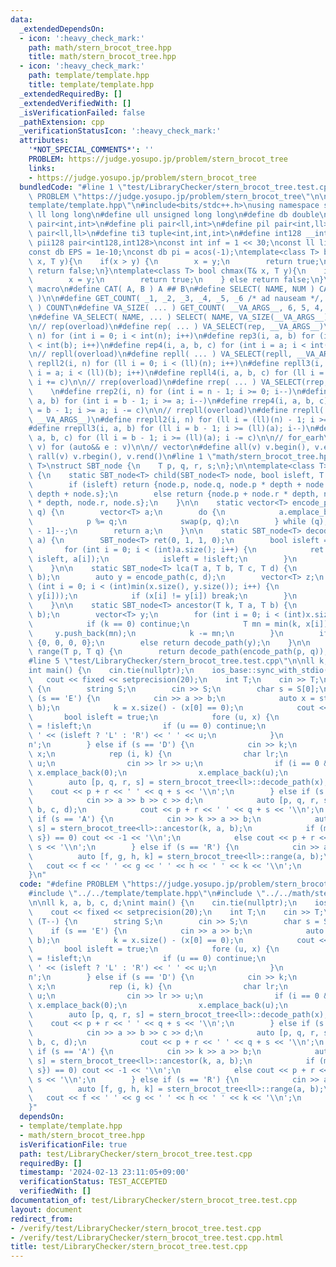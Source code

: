 ```yaml
---
data:
  _extendedDependsOn:
  - icon: ':heavy_check_mark:'
    path: math/stern_brocot_tree.hpp
    title: math/stern_brocot_tree.hpp
  - icon: ':heavy_check_mark:'
    path: template/template.hpp
    title: template/template.hpp
  _extendedRequiredBy: []
  _extendedVerifiedWith: []
  _isVerificationFailed: false
  _pathExtension: cpp
  _verificationStatusIcon: ':heavy_check_mark:'
  attributes:
    '*NOT_SPECIAL_COMMENTS*': ''
    PROBLEM: https://judge.yosupo.jp/problem/stern_brocot_tree
    links:
    - https://judge.yosupo.jp/problem/stern_brocot_tree
  bundledCode: "#line 1 \"test/LibraryChecker/stern_brocot_tree.test.cpp\"\n#define\
    \ PROBLEM \"https://judge.yosupo.jp/problem/stern_brocot_tree\"\n\n#line 1 \"\
    template/template.hpp\"\n#include<bits/stdc++.h>\nusing namespace std;\n#define\
    \ ll long long\n#define ull unsigned long long\n#define db double\n#define pii\
    \ pair<int,int>\n#define pli pair<ll,int>\n#define pil pair<int,ll>\n#define pll\
    \ pair<ll,ll>\n#define ti3 tuple<int,int,int>\n#define int128 __int128_t\n#define\
    \ pii128 pair<int128,int128>\nconst int inf = 1 << 30;\nconst ll linf = 1e18;\n\
    const db EPS = 1e-10;\nconst db pi = acos(-1);\ntemplate<class T> bool chmin(T&\
    \ x, T y){\n    if(x > y) {\n        x = y;\n        return true;\n    } else\
    \ return false;\n}\ntemplate<class T> bool chmax(T& x, T y){\n    if(x < y) {\n\
    \        x = y;\n        return true;\n    } else return false;\n}\n\n// overload\
    \ macro\n#define CAT( A, B ) A ## B\n#define SELECT( NAME, NUM ) CAT( NAME, NUM\
    \ )\n\n#define GET_COUNT( _1, _2, _3, _4, _5, _6 /* ad nauseam */, COUNT, ...\
    \ ) COUNT\n#define VA_SIZE( ... ) GET_COUNT( __VA_ARGS__, 6, 5, 4, 3, 2, 1 )\n\
    \n#define VA_SELECT( NAME, ... ) SELECT( NAME, VA_SIZE(__VA_ARGS__) )(__VA_ARGS__)\n\
    \n// rep(overload)\n#define rep( ... ) VA_SELECT(rep, __VA_ARGS__)\n#define rep2(i,\
    \ n) for (int i = 0; i < int(n); i++)\n#define rep3(i, a, b) for (int i = a; i\
    \ < int(b); i++)\n#define rep4(i, a, b, c) for (int i = a; i < int(b); i += c)\n\
    \n// repll(overload)\n#define repll( ... ) VA_SELECT(repll, __VA_ARGS__)\n#define\
    \ repll2(i, n) for (ll i = 0; i < (ll)(n); i++)\n#define repll3(i, a, b) for (ll\
    \ i = a; i < (ll)(b); i++)\n#define repll4(i, a, b, c) for (ll i = a; i < (ll)(b);\
    \ i += c)\n\n// rrep(overload)\n#define rrep( ... ) VA_SELECT(rrep, __VA_ARGS__)\
    \    \n#define rrep2(i, n) for (int i = n - 1; i >= 0; i--)\n#define rrep3(i,\
    \ a, b) for (int i = b - 1; i >= a; i--)\n#define rrep4(i, a, b, c) for (int i\
    \ = b - 1; i >= a; i -= c)\n\n// rrepll(overload)\n#define rrepll( ... ) VA_SELECT(rrepll,\
    \ __VA_ARGS__)\n#define rrepll2(i, n) for (ll i = (ll)(n) - 1; i >= 0ll; i--)\n\
    #define rrepll3(i, a, b) for (ll i = b - 1; i >= (ll)(a); i--)\n#define rrepll4(i,\
    \ a, b, c) for (ll i = b - 1; i >= (ll)(a); i -= c)\n\n// for_earh\n#define fore(e,\
    \ v) for (auto&& e : v)\n\n// vector\n#define all(v) v.begin(), v.end()\n#define\
    \ rall(v) v.rbegin(), v.rend()\n#line 1 \"math/stern_brocot_tree.hpp\"\ntemplate<class\
    \ T>\nstruct SBT_node {\n    T p, q, r, s;\n};\n\ntemplate<class T>\nstruct stern_brocot_tree\
    \ {\n    static SBT_node<T> child(SBT_node<T> node, bool isleft, T depth) {\n\
    \        if (isleft) return {node.p, node.q, node.p * depth + node.r, node.q *\
    \ depth + node.s};\n        else return {node.p + node.r * depth, node.q + node.s\
    \ * depth, node.r, node.s};\n    }\n\n    static vector<T> encode_path(T p, T\
    \ q) {\n        vector<T> a;\n        do {\n            a.emplace_back(p / q);\n\
    \            p %= q;\n            swap(p, q);\n        } while (q);\n        a[a.size()\
    \ - 1]--;\n        return a;\n    }\n\n    static SBT_node<T> decode_path(vector<T>\
    \ a) {\n        SBT_node<T> ret(0, 1, 1, 0);\n        bool isleft = false;\n \
    \       for (int i = 0; i < (int)a.size(); i++) {\n            ret = child(ret,\
    \ isleft, a[i]);\n            isleft = !isleft;\n        }\n        return ret;\n\
    \    }\n\n    static SBT_node<T> lca(T a, T b, T c, T d) {\n        auto x = encode_path(a,\
    \ b);\n        auto y = encode_path(c, d);\n        vector<T> z;\n        for\
    \ (int i = 0; i < (int)min(x.size(), y.size()); i++) {\n            z.emplace_back(min(x[i],\
    \ y[i]));\n            if (x[i] != y[i]) break;\n        }\n        return decode_path(z);\n\
    \    }\n\n    static SBT_node<T> ancestor(T k, T a, T b) {\n        auto x = encode_path(a,\
    \ b);\n        vector<T> y;\n        for (int i = 0; i < (int)x.size(); i++) {\n\
    \            if (k == 0) continue;\n            T mn = min(k, x[i]);\n       \
    \     y.push_back(mn);\n            k -= mn;\n        }\n        if (k) return\
    \ {0, 0, 0, 0};\n        else return decode_path(y);\n    }\n\n    static SBT_node<T>\
    \ range(T p, T q) {\n        return decode_path(encode_path(p, q));\n    }\n};\n\
    #line 5 \"test/LibraryChecker/stern_brocot_tree.test.cpp\"\n\nll k, a, b, c, d;\n\
    int main() {\n    cin.tie(nullptr);\n    ios_base::sync_with_stdio(false);\n \
    \   cout << fixed << setprecision(20);\n    int T;\n    cin >> T;\n    while (T--)\
    \ {\n        string S;\n        cin >> S;\n        char s = S[0];\n        if\
    \ (s == 'E') {\n            cin >> a >> b;\n            auto x = stern_brocot_tree<ll>::encode_path(a,\
    \ b);\n            k = x.size() - (x[0] == 0);\n            cout << k;\n     \
    \       bool isleft = true;\n            fore (u, x) {\n                isleft\
    \ = !isleft;\n                if (u == 0) continue;\n                cout << '\
    \ ' << (isleft ? 'L' : 'R') << ' ' << u;\n            }\n            cout << '\\\
    n';\n        } else if (s == 'D') {\n            cin >> k;\n            vector<ll>\
    \ x;\n            rep (i, k) {\n                char lr;\n                int\
    \ u;\n                cin >> lr >> u;\n                if (i == 0 && lr == 'L')\
    \ x.emplace_back(0);\n                x.emplace_back(u);\n            }\n    \
    \        auto [p, q, r, s] = stern_brocot_tree<ll>::decode_path(x);\n        \
    \    cout << p + r << ' ' << q + s << '\\n';\n        } else if (s == 'L') {\n\
    \            cin >> a >> b >> c >> d;\n            auto [p, q, r, s] = stern_brocot_tree<ll>::lca(a,\
    \ b, c, d);\n            cout << p + r << ' ' << q + s << '\\n';\n        } else\
    \ if (s == 'A') {\n            cin >> k >> a >> b;\n            auto [p, q, r,\
    \ s] = stern_brocot_tree<ll>::ancestor(k, a, b);\n            if (max({p, q, r,\
    \ s}) == 0) cout << -1 << '\\n';\n            else cout << p + r << ' ' << q +\
    \ s << '\\n';\n        } else if (s == 'R') {\n            cin >> a >> b;\n  \
    \          auto [f, g, h, k] = stern_brocot_tree<ll>::range(a, b);\n         \
    \   cout << f << ' ' << g << ' ' << h << ' ' << k << '\\n';\n        }\n    }\n\
    }\n"
  code: "#define PROBLEM \"https://judge.yosupo.jp/problem/stern_brocot_tree\"\n\n\
    #include \"../../template/template.hpp\"\n#include \"../../math/stern_brocot_tree.hpp\"\
    \n\nll k, a, b, c, d;\nint main() {\n    cin.tie(nullptr);\n    ios_base::sync_with_stdio(false);\n\
    \    cout << fixed << setprecision(20);\n    int T;\n    cin >> T;\n    while\
    \ (T--) {\n        string S;\n        cin >> S;\n        char s = S[0];\n    \
    \    if (s == 'E') {\n            cin >> a >> b;\n            auto x = stern_brocot_tree<ll>::encode_path(a,\
    \ b);\n            k = x.size() - (x[0] == 0);\n            cout << k;\n     \
    \       bool isleft = true;\n            fore (u, x) {\n                isleft\
    \ = !isleft;\n                if (u == 0) continue;\n                cout << '\
    \ ' << (isleft ? 'L' : 'R') << ' ' << u;\n            }\n            cout << '\\\
    n';\n        } else if (s == 'D') {\n            cin >> k;\n            vector<ll>\
    \ x;\n            rep (i, k) {\n                char lr;\n                int\
    \ u;\n                cin >> lr >> u;\n                if (i == 0 && lr == 'L')\
    \ x.emplace_back(0);\n                x.emplace_back(u);\n            }\n    \
    \        auto [p, q, r, s] = stern_brocot_tree<ll>::decode_path(x);\n        \
    \    cout << p + r << ' ' << q + s << '\\n';\n        } else if (s == 'L') {\n\
    \            cin >> a >> b >> c >> d;\n            auto [p, q, r, s] = stern_brocot_tree<ll>::lca(a,\
    \ b, c, d);\n            cout << p + r << ' ' << q + s << '\\n';\n        } else\
    \ if (s == 'A') {\n            cin >> k >> a >> b;\n            auto [p, q, r,\
    \ s] = stern_brocot_tree<ll>::ancestor(k, a, b);\n            if (max({p, q, r,\
    \ s}) == 0) cout << -1 << '\\n';\n            else cout << p + r << ' ' << q +\
    \ s << '\\n';\n        } else if (s == 'R') {\n            cin >> a >> b;\n  \
    \          auto [f, g, h, k] = stern_brocot_tree<ll>::range(a, b);\n         \
    \   cout << f << ' ' << g << ' ' << h << ' ' << k << '\\n';\n        }\n    }\n\
    }"
  dependsOn:
  - template/template.hpp
  - math/stern_brocot_tree.hpp
  isVerificationFile: true
  path: test/LibraryChecker/stern_brocot_tree.test.cpp
  requiredBy: []
  timestamp: '2024-02-13 23:11:05+09:00'
  verificationStatus: TEST_ACCEPTED
  verifiedWith: []
documentation_of: test/LibraryChecker/stern_brocot_tree.test.cpp
layout: document
redirect_from:
- /verify/test/LibraryChecker/stern_brocot_tree.test.cpp
- /verify/test/LibraryChecker/stern_brocot_tree.test.cpp.html
title: test/LibraryChecker/stern_brocot_tree.test.cpp
---
```


